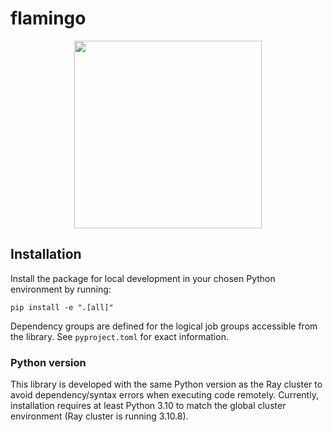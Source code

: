 # flamingo

<p align="center">
    <img src="https://github.com/mozilla-ai/flamingo/blob/main/assets/flamingo.png" width="300">
</p>

## Installation

Install the package for local development in your chosen Python environment by running:

```
pip install -e ".[all]"
```

Dependency groups are defined for the logical job groups accessible from the library.
See `pyproject.toml` for exact information.

### Python version

This library is developed with the same Python version as the Ray cluster
to avoid dependency/syntax errors when executing code remotely.
Currently, installation requires at least Python 3.10 to match the global
cluster environment (Ray cluster is running 3.10.8).
